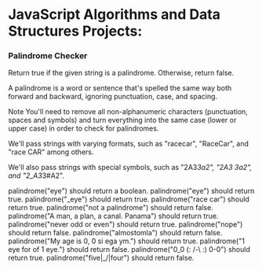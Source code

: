 # JavaScript Algorithms and Data Structures Projects:

### Palindrome Checker

Return true if the given string is a palindrome. Otherwise, return false.

A palindrome is a word or sentence that's spelled the same way both forward and backward, ignoring punctuation, case, and spacing.

Note
You'll need to remove all non-alphanumeric characters (punctuation, spaces and symbols) and turn everything into the same case (lower or upper case) in order to check for palindromes.

We'll pass strings with varying formats, such as "racecar", "RaceCar", and "race CAR" among others.

We'll also pass strings with special symbols, such as "2A3*3a2", "2A3 3a2", and "2_A3*3#A2".

palindrome("eye") should return a boolean.
palindrome("eye") should return true.
palindrome("_eye") should return true.
palindrome("race car") should return true.
palindrome("not a palindrome") should return false.
palindrome("A man, a plan, a canal. Panama") should return true.
palindrome("never odd or even") should return true.
palindrome("nope") should return false.
palindrome("almostomla") should return false.
palindrome("My age is 0, 0 si ega ym.") should return true.
palindrome("1 eye for of 1 eye.") should return false.
palindrome("0_0 (: /-\ :) 0-0") should return true.
palindrome("five|\_/|four") should return false.
